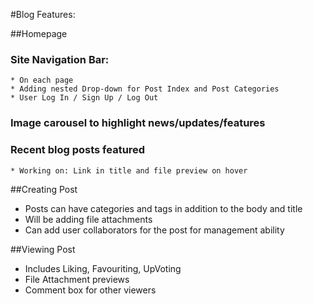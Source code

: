 #Blog Features:

##Homepage

### Site Navigation Bar:
	* On each page
	* Adding nested Drop-down for Post Index and Post Categories
	* User Log In / Sign Up / Log Out

### Image carousel to highlight news/updates/features

### Recent blog posts featured
	* Working on: Link in title and file preview on hover

##Creating Post
- Posts can have categories and tags in addition to the body and title
- Will be adding file attachments
- Can add user collaborators for the post for management ability

##Viewing Post

- Includes Liking, Favouriting, UpVoting
- File Attachment previews
- Comment box for other viewers
